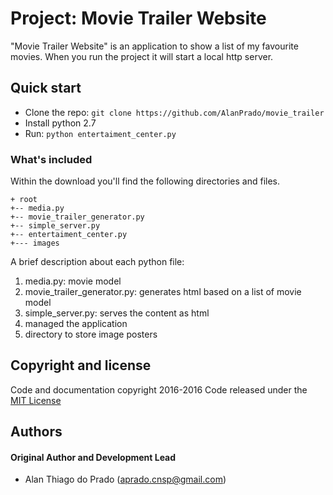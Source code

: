 # Project: Movie Trailer Website

"Movie Trailer Website" is an application to show a list of my favourite movies.
When you run the project it will start a local http server.

## Quick start

- Clone the repo: `git clone https://github.com/AlanPrado/movie_trailer`
- Install python 2.7
- Run: `python entertaiment_center.py`

### What's included

Within the download you'll find the following directories and files.
```
+ root
+-- media.py
+-- movie_trailer_generator.py
+-- simple_server.py
+-- entertaiment_center.py
+--- images
```

A brief description about each python file:

1. media.py: movie model
2. movie_trailer_generator.py: generates html based on a list of movie model
3. simple_server.py: serves the content as html
4. managed the application
5. directory to store image posters

## Copyright and license
Code and documentation copyright 2016-2016 Code released under the [MIT License](https://github.com/AlanPrado/movie_trailer/master/LICENSE)


## Authors

#### Original Author and Development Lead

- Alan Thiago do Prado (aprado.cnsp@gmail.com)
